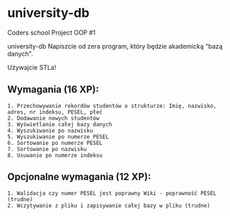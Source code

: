 # university-db
Coders school Project OOP #1

university-db
Napiszcie od zera program, który będzie akademicką "bazą danych".

Używajcie STLa!

##  Wymagania (16 XP):
    1. Przechowywanie rekordów studentów o strukturze: Imię, nazwisko, adres, nr indeksu, PESEL, płeć
    2. Dodawanie nowych studentów
    3. Wyświetlanie całej bazy danych
    4. Wyszukiwanie po nazwisku
    5. Wyszukiwanie po numerze PESEL
    6. Sortowanie po numerze PESEL
    7. Sortowanie po nazwisku
    8. Usuwanie po numerze indeksu

##  Opcjonalne wymagania (12 XP):
    1. Walidacja czy numer PESEL jest poprawny Wiki - poprawność PESEL (trudne)
    2. Wczytywanie z pliku i zapisywanie całej bazy w pliku (trudne)